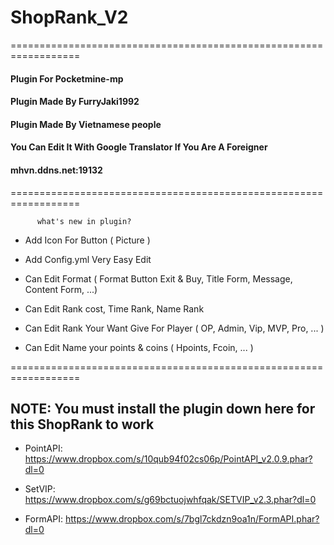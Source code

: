 # ShopRank_V2

==================================================================

#### Plugin For Pocketmine-mp

#### Plugin Made By FurryJaki1992

#### Plugin Made By Vietnamese people

#### You Can Edit It With Google Translator If You Are A Foreigner

#### mhvn.ddns.net:19132

==================================================================

          what's new in plugin?

* Add Icon For Button ( Picture )

* Add Config.yml Very Easy Edit

* Can Edit Format ( Format Button Exit & Buy, Title Form, Message, Content Form, ...)

* Can Edit Rank cost, Time Rank, Name Rank

* Can Edit Rank Your Want Give For Player ( OP, Admin, Vip, MVP, Pro, ... )

* Can Edit Name your points & coins ( Hpoints, Fcoin, ... )

==================================================================

## NOTE: You must install the plugin down here for this ShopRank to work

* PointAPI: https://www.dropbox.com/s/10qub94f02cs06p/PointAPI_v2.0.9.phar?dl=0

* SetVIP: https://www.dropbox.com/s/g69bctuojwhfqak/SETVIP_v2.3.phar?dl=0

* FormAPI: https://www.dropbox.com/s/7bgl7ckdzn9oa1n/FormAPI.phar?dl=0
